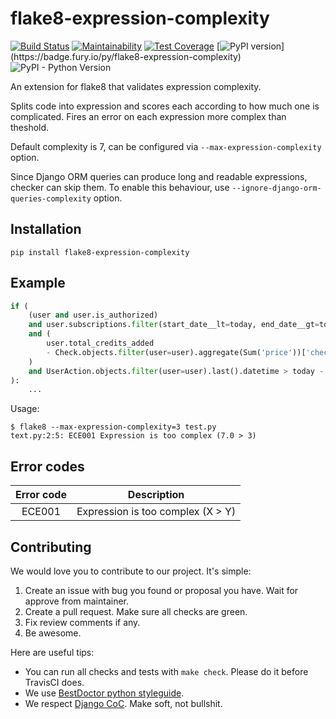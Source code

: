 # flake8-expression-complexity

[![Build Status](https://github.com/best-doctor/flake8-expression-complexity/actions/workflows/build.yml/badge.svg?branch=master)](https://github.com/best-doctor/flake8-expression-complexity/actions/workflows/build.yml)
[![Maintainability](https://api.codeclimate.com/v1/badges/f85c1fd2ad4af63d93b6/maintainability)](https://codeclimate.com/github/best-doctor/flake8-expression-complexity/maintainability)
[![Test Coverage](https://api.codeclimate.com/v1/badges/f85c1fd2ad4af63d93b6/test_coverage)](https://codeclimate.com/github/best-doctor/flake8-expression-complexity/test_coverage)
[![PyPI version](https://badge.fury.io/py/flake8-expression-complexity.svg?)](https://badge.fury.io/py/flake8-expression-complexity)
![PyPI - Python Version](https://img.shields.io/pypi/pyversions/flake8-expression-complexity)

An extension for flake8 that validates expression complexity.

Splits code into expression and scores each according to how much one is complicated.
Fires an error on each expression more complex than theshold.

Default complexity is 7, can be configured via `--max-expression-complexity` option.

Since Django ORM queries can produce long and readable expressions,
checker can skip them. To enable this behaviour,
use `--ignore-django-orm-queries-complexity` option.

## Installation

```terminal
pip install flake8-expression-complexity
```

## Example

```python
if (
    (user and user.is_authorized)
    and user.subscriptions.filter(start_date__lt=today, end_date__gt=today).exists()
    and (
        user.total_credits_added
        - Check.objects.filter(user=user).aggregate(Sum('price'))['check__sum']
    )
    and UserAction.objects.filter(user=user).last().datetime > today - datetime.timedelta(days=10)
):
    ...
```

Usage:

```terminal
$ flake8 --max-expression-complexity=3 test.py
text.py:2:5: ECE001 Expression is too complex (7.0 > 3)
```

## Error codes

| Error code |                     Description   |
|:----------:|:---------------------------------:|
|   ECE001   | Expression is too complex (X > Y) |

## Contributing

We would love you to contribute to our project. It's simple:

1. Create an issue with bug you found or proposal you have.
   Wait for approve from maintainer.
1. Create a pull request. Make sure all checks are green.
1. Fix review comments if any.
1. Be awesome.

Here are useful tips:

- You can run all checks and tests with `make check`.
  Please do it before TravisCI does.
- We use [BestDoctor python styleguide](https://github.com/best-doctor/guides/blob/master/guides/en/python_styleguide.md).
- We respect [Django CoC](https://www.djangoproject.com/conduct/).
  Make soft, not bullshit.
